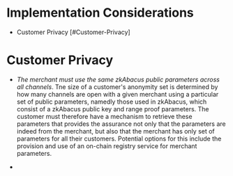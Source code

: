 # Implementation Considerations
* Customer Privacy [#Customer-Privacy]

# Customer Privacy
- _The merchant must use the same zkAbacus public parameters across all channels_. Tne size of a customer's anonymity set is determined by how many channels are open with a given merchant using a particular set of public parameters, namedly those used in zkAbacus, which consist of a zkAbacus public key and range proof parameters. The customer must therefore have a mechanism to retrieve these parameters that provides the assurance not only that the parameters are indeed from the merchant, but also that the merchant has only set of parameters for all their customers. Potential options for this include the provision and use of an on-chain registry service for merchant parameters.

- 